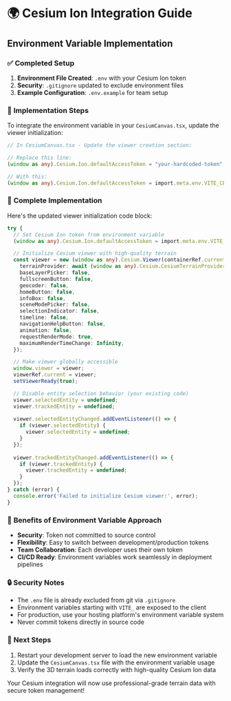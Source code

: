 # 🌍 Cesium Ion Integration Guide

## Environment Variable Implementation

### ✅ **Completed Setup**
1. **Environment File Created**: `.env` with your Cesium Ion token
2. **Security**: `.gitignore` updated to exclude environment files
3. **Example Configuration**: `.env.example` for team setup

### 🔧 **Implementation Steps**

To integrate the environment variable in your `CesiumCanvas.tsx`, update the viewer initialization:

```typescript
// In CesiumCanvas.tsx - Update the viewer creation section:

// Replace this line:
(window as any).Cesium.Ion.defaultAccessToken = "your-hardcoded-token";

// With this:
(window as any).Cesium.Ion.defaultAccessToken = import.meta.env.VITE_CESIUM_ION_TOKEN;
```

### 🔄 **Complete Implementation**

Here's the updated viewer initialization code block:

```typescript
try {
  // Set Cesium Ion token from environment variable
  (window as any).Cesium.Ion.defaultAccessToken = import.meta.env.VITE_CESIUM_ION_TOKEN;

  // Initialize Cesium viewer with high-quality terrain
  const viewer = new (window as any).Cesium.Viewer(containerRef.current, {
    terrainProvider: await (window as any).Cesium.CesiumTerrainProvider.fromIonAssetId(1),
    baseLayerPicker: false,
    fullscreenButton: false,
    geocoder: false,
    homeButton: false,
    infoBox: false,
    sceneModePicker: false,
    selectionIndicator: false,
    timeline: false,
    navigationHelpButton: false,
    animation: false,
    requestRenderMode: true,
    maximumRenderTimeChange: Infinity,
  });

  // Make viewer globally accessible
  window.viewer = viewer;
  viewerRef.current = viewer;
  setViewerReady(true);

  // Disable entity selection behavior (your existing code)
  viewer.selectedEntity = undefined;
  viewer.trackedEntity = undefined;
  
  viewer.selectedEntityChanged.addEventListener(() => {
    if (viewer.selectedEntity) {
      viewer.selectedEntity = undefined;
    }
  });
  
  viewer.trackedEntityChanged.addEventListener(() => {
    if (viewer.trackedEntity) {
      viewer.trackedEntity = undefined;
    }
  });
} catch (error) {
  console.error('Failed to initialize Cesium viewer:', error);
}
```

### 🎯 **Benefits of Environment Variable Approach**
- **Security**: Token not committed to source control
- **Flexibility**: Easy to switch between development/production tokens  
- **Team Collaboration**: Each developer uses their own token
- **CI/CD Ready**: Environment variables work seamlessly in deployment pipelines

### 🔒 **Security Notes**
- The `.env` file is already excluded from git via `.gitignore`
- Environment variables starting with `VITE_` are exposed to the client
- For production, use your hosting platform's environment variable system
- Never commit tokens directly in source code

### 🚀 **Next Steps**
1. Restart your development server to load the new environment variable
2. Update the `CesiumCanvas.tsx` file with the environment variable usage
3. Verify the 3D terrain loads correctly with high-quality Cesium Ion data

Your Cesium integration will now use professional-grade terrain data with secure token management!